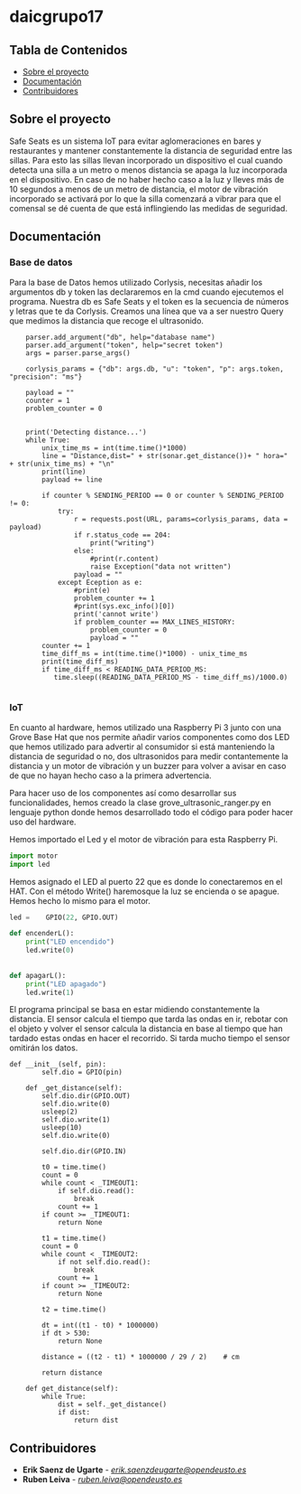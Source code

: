 # daicgrupo17
<!-- TABLE OF CONTENTS -->
## Tabla de Contenidos

* [Sobre el proyecto](#sobre-el-proyecto)
* [Documentación](#documentación)
* [Contribuidores](#contribuidores)

<!-- ABOUT THE PROJECT -->
## Sobre el proyecto

Safe Seats es un sistema IoT para evitar aglomeraciones en bares y restaurantes y mantener constantemente la distancia de seguridad entre las sillas. Para esto las sillas llevan incorporado un dispositivo el cual cuando detecta una silla a un metro o menos distancia se apaga la luz incorporada en el dispositivo. En caso de no haber hecho caso a la luz y lleves más de 10 segundos a menos de un metro de distancia, el motor de vibración incorporado se activará por lo que la silla comenzará a vibrar para que el comensal se dé cuenta de que está inflingiendo las medidas de seguridad.


<!-- GETTING STARTED -->
## Documentación

### Base de datos
Para la base de Datos hemos utilizado Corlysis, necesitas añadir los argumentos db y token las declararemos en la cmd cuando ejecutemos el programa. Nuestra db es Safe Seats y el token es la secuencia de números y letras que te da Corlysis. Creamos una línea que va a ser nuestro Query que medimos la distancia que recoge el ultrasonido.

```parser = argparse.ArgumentParser()
    parser.add_argument("db", help="database name")
    parser.add_argument("token", help="secret token")
    args = parser.parse_args()
    
    corlysis_params = {"db": args.db, "u": "token", "p": args.token, "precision": "ms"}
    
    payload = ""
    counter = 1
    problem_counter = 0        


    print('Detecting distance...')
    while True:
        unix_time_ms = int(time.time()*1000)
        line = "Distance,dist=" + str(sonar.get_distance())+ " hora="  + str(unix_time_ms) + "\n"
        print(line)
        payload += line
        
        if counter % SENDING_PERIOD == 0 or counter % SENDING_PERIOD != 0:
            try:
                r = requests.post(URL, params=corlysis_params, data = payload)
                if r.status_code == 204:
                    print("writing")
                else:
                    #print(r.content)
                    raise Exception("data not written")
                payload = ""
            except Eception as e:
                #print(e)
                problem_counter += 1
                #print(sys.exc_info()[0])
                print('cannot write')
                if problem_counter == MAX_LINES_HISTORY:
                    problem_counter = 0
                    payload = ""
        counter += 1
        time_diff_ms = int(time.time()*1000) - unix_time_ms           
        print(time_diff_ms)
        if time_diff_ms < READING_DATA_PERIOD_MS:
           time.sleep((READING_DATA_PERIOD_MS - time_diff_ms)/1000.0)
        
```
### IoT

En cuanto al hardware, hemos utilizado una Raspberry Pi 3 junto con una Grove Base Hat que nos permite añadir varios componentes como dos LED que hemos utilizado para advertir al consumidor si está manteniendo la distancia de seguridad o no, dos ultrasonidos para medir contantemente la distancia y un motor de vibración y un buzzer para volver a avisar en caso de que no hayan hecho caso a la primera advertencia.

Para hacer uso de los componentes así como desarrollar sus funcionalidades, hemos creado la clase grove_ultrasonic_ranger.py en lenguaje python donde hemos desarrollado todo el código para poder hacer uso del hardware. 

Hemos importado el Led y el motor de vibración para esta Raspberry Pi.

```python
import motor
import led
```
Hemos asignado el LED al puerto 22 que es donde lo conectaremos en el HAT. Con el método Write() haremosque la luz se encienda o se apague.
Hemos hecho lo mismo para el motor.
```python
led =    GPIO(22, GPIO.OUT)

def encenderL():
    print("LED encendido")
    led.write(0)
    
    
def apagarL():
    print("LED apagado")
    led.write(1)
```    

El programa principal se basa en estar midiendo constantemente la distancia. El sensor calcula el tiempo que tarda las ondas en ir, rebotar con el objeto y volver el sensor calcula la distancia en base al tiempo que han tardado estas ondas en hacer el recorrido. Si tarda mucho tiempo el sensor omitirán los datos.

```  
def __init__(self, pin):
        self.dio = GPIO(pin)

    def _get_distance(self):
        self.dio.dir(GPIO.OUT)
        self.dio.write(0)
        usleep(2)
        self.dio.write(1)
        usleep(10)
        self.dio.write(0)

        self.dio.dir(GPIO.IN)

        t0 = time.time()
        count = 0
        while count < _TIMEOUT1:
            if self.dio.read():
                break
            count += 1
        if count >= _TIMEOUT1:
            return None

        t1 = time.time()
        count = 0
        while count < _TIMEOUT2:
            if not self.dio.read():
                break
            count += 1
        if count >= _TIMEOUT2:
            return None

        t2 = time.time()

        dt = int((t1 - t0) * 1000000)
        if dt > 530:
            return None

        distance = ((t2 - t1) * 1000000 / 29 / 2)    # cm

        return distance

    def get_distance(self):
        while True:
            dist = self._get_distance()
            if dist:
                return dist
```  

<!-- CONTRIBUTORS -->
## Contribuidores

* **Erik Saenz de Ugarte**	-	*erik.saenzdeugarte@opendeusto.es*
* **Ruben Leiva**	-	*ruben.leiva@opendeusto.es*	
